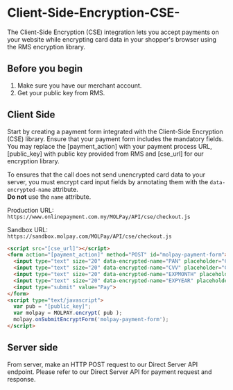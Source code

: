 
# Client-Side-Encryption-CSE-
The Client-Side Encryption (CSE) integration lets you accept payments on your website while encrypting card data in your shopper's browser using the RMS encryption library.

## Before you begin
1) Make sure you have our merchant account.
2) Get your public key from RMS.

## Client Side
Start by creating a payment form integrated with the Client-Side Encryption (CSE) library. Ensure that your payment form includes the mandatory fields. You may replace the [payment_action] with your payment process URL, [public_key] with public key provided from RMS and [cse_url] for our encryption library.

To ensures that the call does not send unencrypted card data to your server, you must encrypt card input fields by annotating them with the `data-encrypted-name` attribute.  
**Do not** use the `name` attribute.

Production URL:  
```https://www.onlinepayment.com.my/MOLPay/API/cse/checkout.js```

Sandbox URL:  
```https://sandbox.molpay.com/MOLPay/API/cse/checkout.js```

```html
<script src="[cse_url]"></script>
<form action="[payment_action]" method="POST" id="molpay-payment-form">
  <input type="text" size="20" data-encrypted-name="PAN" placeholder="CC NUM" maxlength="16" required/>
  <input type="text" size="20" data-encrypted-name="CVV" placeholder="CVV" maxlength="3" required/>
  <input type="text" size="20" data-encrypted-name="EXPMONTH" placeholder="EXPMONTH [12]" maxlength="2" required/>
  <input type="text" size="20" data-encrypted-name="EXPYEAR" placeholder="EXPYEAR [2020]" min="4" maxlength="4" required/>
  <input type="submit" value="Pay">
</form>
<script type="text/javascript">
  var pub = "[public_key]";
  var molpay = MOLPAY.encrypt( pub );
  molpay.onSubmitEncryptForm('molpay-payment-form');
</script>
```        
## Server side
From server, make an HTTP POST request to our Direct Server API endpoint. Please refer to our Direct Server API for payment request and response.
